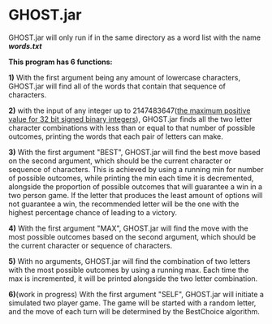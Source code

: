 # GHOST.jar
GHOST.jar will only run if in the same directory as a word list with the name **_words.txt_**

**This program has 6 functions:**

  **1)** With the first argument being any amount of lowercase characters, GHOST.jar will find all of the words that contain that sequence of characters.
  
  **2)** with the input of any integer up to 2147483647([the maximum positive value for 32 bit signed binary integers](https://en.wikipedia.org/wiki/2147483647_(number)#In_computing)), GHOST.jar finds all the two letter character combinations with less than or equal to that number of possible outcomes, printing the words that each pair of letters can make. 
  
  **3)** With the first argument "BEST", GHOST.jar will find the best move based on the second argument, which should be the current character or sequence of characters. This is achieved by using a running min for number of possible outcomes, while printing the min each time it is decremented, alongside the proportion of possible outcomes that will guarantee a win in a two person game. If the letter that produces the least amount of options will not guarantee a win, the recommended letter will be the one with the highest percentage chance of leading to a victory. 
  
  **4)** With the first argument "MAX", GHOST.jar will find the move with the most possible outcomes based on the second argument, which should be the current character or sequence of characters. 
  
 **5)** With no arguments, GHOST.jar will find the combination of two letters with the most possible outcomes by using a running max. Each time the max is incremented, it will be printed alongside the two letter combination. 
 
 **6)**(work in progress) With the first argument "SELF", GHOST.jar will initiate a simulated two player game. The game will be started with a random letter, and the move of each turn will be determined by the BestChoice algorithm.
